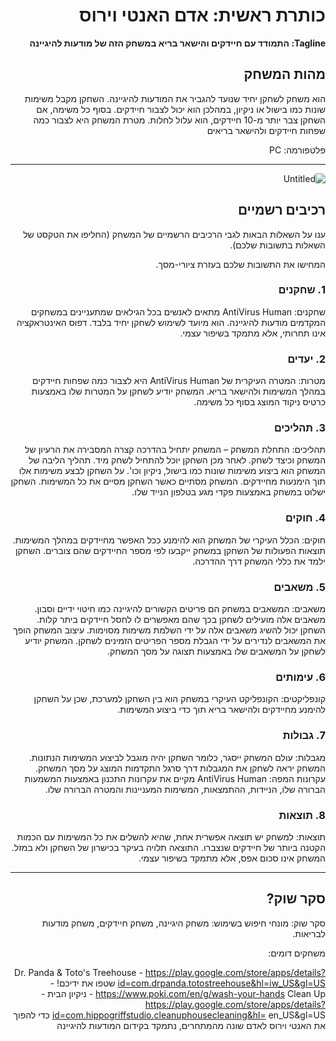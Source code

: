 <div dir='rtl' lang='he'>

# כותרת ראשית: אדם האנטי וירוס

**Tagline: התמודד עם חיידקים והישאר בריא במשחק הזה של מודעות להיגיינה**

## מהות המשחק
 הוא משחק לשחקן יחיד שנועד להגביר את המודעות להיגיינה. השחקן מקבל משימות שונות כמו בישול או ניקיון, במהלכן הוא יכול לצבור חיידקים. בסוף כל משימה, אם השחקן צבר יותר מ-10 חיידקים, הוא עלול לחלות. מטרת המשחק היא לצבור כמה שפחות חיידקים ולהישאר בריאים

 פלטפורמה: PC

---

<img src="https://i.ibb.co/tc8xV1K/Untitled.png" alt="Untitled" border="0">


## רכיבים רשמיים

ענו על השאלות הבאות לגבי הרכיבים הרשמיים של המשחק
(החליפו את הטקסט של השאלות בתשובות שלכם).

המחישו את התשובות שלכם בעזרת ציורי-מסך.

### 1. שחקנים
  
שחקנים: AntiVirus Human מתאים לאנשים בכל הגילאים שמתעניינים במשחקים המקדמים מודעות להיגיינה. הוא מיועד לשימוש לשחקן יחיד בלבד. דפוס האינטראקציה אינו תחרותי, אלא מתמקד בשיפור עצמי.

### 2. יעדים
  
מטרות: המטרה העיקרית של AntiVirus Human היא לצבור כמה שפחות חיידקים במהלך המשימות ולהישאר בריא. המשחק יודיע לשחקן על המטרות שלו באמצעות כרטיס ניקוד המוצג בסוף כל משימה.


### 3. תהליכים
  
תהליכים: התחלת המשחק – המשחק יתחיל בהדרכה קצרה המסבירה את הרעיון של המשחק וכיצד לשחק. לאחר מכן השחקן יוכל להתחיל לשחק מיד. תהליך הליבה של המשחק הוא ביצוע משימות שונות כמו בישול, ניקיון וכו'. על השחקן לבצע משימות אלו תוך הימנעות מחיידקים. המשחק מסתיים כאשר השחקן מסיים את כל המשימות. השחקן ישלוט במשחק באמצעות פקדי מגע בטלפון הנייד שלו.
  
### 4. חוקים
  
חוקים: הכלל העיקרי של המשחק הוא להימנע ככל האפשר מחיידקים במהלך המשימות. תוצאות הפעולות של השחקן במשחק ייקבעו לפי מספר החיידקים שהם צוברים. השחקן ילמד את כללי המשחק דרך ההדרכה.

### 5. משאבים
  
משאבים: המשאבים במשחק הם פריטים הקשורים להיגיינה כמו חיטוי ידיים וסבון. משאבים אלה מועילים לשחקן בכך שהם מאפשרים לו לחסל חיידקים ביתר קלות. השחקן יכול להשיג משאבים אלה על ידי השלמת משימות מסוימות. עיצוב המשחק הופך את המשאבים לנדירים על ידי הגבלת מספר הפריטים הזמינים לשחקן. המשחק יודיע לשחקן על המשאבים שלו באמצעות תצוגה על מסך המשחק.

### 6. עימותים
  
קונפליקטים: הקונפליקט העיקרי במשחק הוא בין השחקן למערכת, שכן על השחקן להימנע מחיידקים ולהישאר בריא תוך כדי ביצוע המשימות.


### 7. גבולות
  
מגבלות: עולם המשחק ייסגר, כלומר השחקן יהיה מוגבל לביצוע המשימות הנתונות. המשחק יראה לשחקן את המגבלות דרך סרגל התקדמות המוצג על מסך המשחק.
עקרונות המפה: AntiVirus Human מקיים את עקרונות התכנון באמצעות המשמעות הברורה שלו, הניידות, ההתמצאות, המשימות המעניינות והמטרה הברורה שלו.


### 8. תוצאות
תוצאות: למשחק יש תוצאה אפשרית אחת, שהיא להשלים את כל המשימות עם הכמות הקטנה ביותר של חיידקים שנצברו. התוצאה תלויה בעיקר בכישרון של השחקן ולא במזל. המשחק אינו סכום אפס, אלא מתמקד בשיפור עצמי.

---

## סקר שוק?
  
סקר שוק: מונחי חיפוש בשימוש: משחק היגיינה, משחק חיידקים, משחק מודעות לבריאות.
  
  משחקים דומים:

Dr. Panda & Toto's Treehouse - https://play.google.com/store/apps/details?id=com.drpanda.totostreehouse&hl=iw_US&gl=US שטפו את ידיכם! - https://www.poki.com/en/g/wash-your-hands Clean Up - ניקיון הבית - https://play.google.com/store/apps/details?id=com.hippogriffstudio.cleanuphousecleaning&hl= en_US&gl=US כדי להפוך את האנטי וירוס לאדם שונה מהמתחרים, נתמקד בקידום המודעות להיגיינה


</div>
